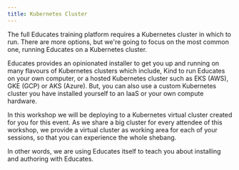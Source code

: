 ```yaml
---
title: Kubernetes Cluster
---
```


The full Educates training platform requires a Kubernetes cluster in which to
run. There are more options, but we're going to focus on the most common one, running
Educates on a Kubernetes cluster.

Educates provides an opinionated installer to get you up and running on many flavours 
of Kubernetes clusters which include, Kind to run Educates on your own computer, 
or a hosted Kubernetes cluster such as EKS (AWS), GKE (GCP) or AKS (Azure). 
But, you can also use a custom Kubernetes cluster you have installed yourself to an IaaS or your own compute hardware.

In this workshop we will be deploying to a Kubernetes virtual cluster created
for you for this event. As we share a big cluster for every attendee of this workshop,
we provide a virtual cluster as working area for each of your sessions, so that you can experience the whole shebang.

In other words, we are using Educates itself to teach you about installing
and authoring with Educates.
